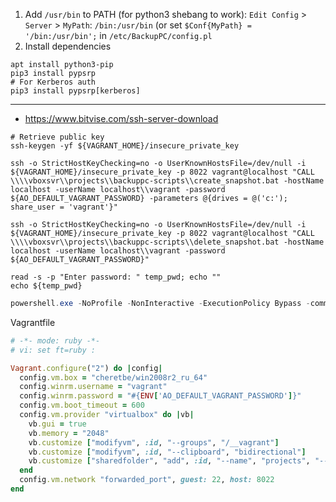 1. Add `/usr/bin` to PATH (for python3 shebang to work): `Edit Config` > `Server` > `MyPath`: `/bin:/usr/bin` (or set `$Conf{MyPath} = '/bin:/usr/bin';` in `/etc/BackupPC/config.pl`
2. Install dependencies
```shell
apt install python3-pip
pip3 install pypsrp
# For Kerberos auth
pip3 install pypsrp[kerberos]
```
------
* https://www.bitvise.com/ssh-server-download

```shell
# Retrieve public key
ssh-keygen -yf ${VAGRANT_HOME}/insecure_private_key

ssh -o StrictHostKeyChecking=no -o UserKnownHostsFile=/dev/null -i ${VAGRANT_HOME}/insecure_private_key -p 8022 vagrant@localhost "CALL \\\\vboxsvr\\projects\\backuppc-scripts\\create_snapshot.bat -hostName localhost -userName localhost\\vagrant -password ${AO_DEFAULT_VAGRANT_PASSWORD} -parameters @{drives = @('c:'); share_user = 'vagrant'}"

ssh -o StrictHostKeyChecking=no -o UserKnownHostsFile=/dev/null -i ${VAGRANT_HOME}/insecure_private_key -p 8022 vagrant@localhost "CALL \\\\vboxsvr\\projects\\backuppc-scripts\\delete_snapshot.bat -hostName localhost -userName localhost\\vagrant -password ${AO_DEFAULT_VAGRANT_PASSWORD}"

read -s -p "Enter password: " temp_pwd; echo ""
echo ${temp_pwd}
```

```powershell
powershell.exe -NoProfile -NonInteractive -ExecutionPolicy Bypass -command . '\\VBOXSVR\projects\backuppc-scripts\snapshots.ps1'; CreateSnapshot -parameters @{drives = @('c'); share_user = 'vagrant'}
```

Vagrantfile
```ruby
# -*- mode: ruby -*-
# vi: set ft=ruby :

Vagrant.configure("2") do |config|
  config.vm.box = "cheretbe/win2008r2_ru_64"
  config.winrm.username = "vagrant"
  config.winrm.password = "#{ENV['AO_DEFAULT_VAGRANT_PASSWORD']}"
  config.vm.boot_timeout = 600
  config.vm.provider "virtualbox" do |vb|
    vb.gui = true
    vb.memory = "2048"
    vb.customize ["modifyvm", :id, "--groups", "/__vagrant"]
    vb.customize ["modifyvm", :id, "--clipboard", "bidirectional"]
    vb.customize ["sharedfolder", "add", :id, "--name", "projects", "--hostpath", "/home/user/projects", "--automount"]
  end
  config.vm.network "forwarded_port", guest: 22, host: 8022
end
```
